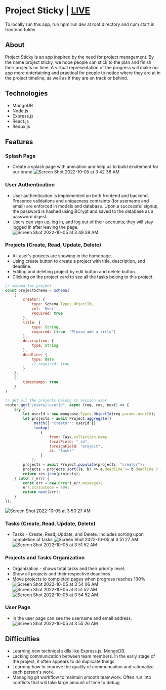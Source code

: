 # Project Sticky | [LIVE](https://project-sticky.herokuapp.com/)

To locally run this app, run npm run dev at root directory and npm start in frontend folder.

## About 
Project Sticky is an app inspired by the need for project management. By the name project sticky, we hope people can stick to the plan and finish their projects on time. A virtual representation of the progress will make our app more entertaining and practical for people to notice where they are at in the project timeline, as well as if they are on track or behind.

## Technologies
* MongoDB
* Node.js
* Express.js
* React.js
* Redux.js


## Features

### Splash Page
* Create a splash page with anmiation and help us to build excitement for our brand
![Screen Shot 2022-10-05 at 3 42 38 AM](https://user-images.githubusercontent.com/107185169/194043340-297f4bba-a887-4d2e-a33b-5f59f1433aff.png)

### User Authentication
* User authenticaiton is implemented on both frontend and backend. Presence validations and uniqueness contraints (for username and email) are enforced in models and database. Upon a successful signup, the password is hashed using BCrypt and saved to the database as a password digest.
* Users can sign up, log in, and log out of their accounts; they will stay logged in after leaving the page.
![Screen Shot 2022-10-05 at 3 49 38 AM](https://user-images.githubusercontent.com/107185169/194043497-56f9ec7c-9b36-4b3a-b3d7-37dd34ca0a31.png)

### Projects (Create, Read, Update, Delete)
* All user's porjects are showing in the homepage.
* Using create button to create a project with title, description, and deadline.
* Editing and deleting project by edit button and delete button.
* Clicking on the project card to see all the tasks belong to this project.
```javascript
// schema for project
const projectSchema = Schema(
    {
        creator: {
            type: Schema.Types.ObjectId,
            ref: 'User',
            required: true
        },
        title: {
            type: String,
            required: [true, 'Please add a title']
        },
        description: {
            type: String
        },
        deadline: {
            type: Date
            // required: true
        }
    },
    {
        timestamps: true
    }
)
```
```javascript
// get all the projects belong to session user
router.get("/users/:userId", async (req, res, next) => {
    try {
        let userId = new mongoose.Types.ObjectId(req.params.userId);
        let projects = await Project.aggregate()
            .match({ "creator": userId })
            .lookup(
                {
                    from: Task.collection.name,
                    localField: "_id",
                    foreignField: "project",
                    as: "tasks"
                }
            );
        projects = await Project.populate(projects, "creator");
        projects = projects.sort((a, b) => a.deadline >= b.deadline ? 1 : -1);
        return res.json(projects);
    } catch (_err) {
        const err = new Error(_err.message);
        err.statusCode = 404;
        return next(err);
    }
});
```
![Screen Shot 2022-10-05 at 3 50 27 AM](https://user-images.githubusercontent.com/107185169/194043635-531158c0-746c-442b-b09d-979979877ee7.png)

### Tasks (Create, Read, Update, Delete)
* Tasks - Create, Read, Update, and Delete. Includes sorting upon completion of tasks
![Screen Shot 2022-10-05 at 3 51 27 AM](https://user-images.githubusercontent.com/107185169/194043841-762a8536-e26e-4d51-9d57-398f68c3011f.png)
![Screen Shot 2022-10-05 at 3 51 52 AM](https://user-images.githubusercontent.com/107185169/194043884-a762ea86-8ade-49d2-bc13-52995b8c3360.png)

### Projects and Tasks Organization
* Organization - shows total tasks and their priority level.
* Show all projects and their respective deadlines.
* Move projects to completed pages when progress reaches 100%
![Screen Shot 2022-10-05 at 3 54 06 AM](https://user-images.githubusercontent.com/107185169/194044415-97ce27f0-2427-4434-9f13-d40066afc699.png)
![Screen Shot 2022-10-05 at 3 51 52 AM](https://user-images.githubusercontent.com/107185169/194044174-ed4b1274-b256-4689-b1a2-0bd4d5b72ad1.png)
![Screen Shot 2022-10-05 at 3 54 52 AM](https://user-images.githubusercontent.com/107185169/194044517-bda79fbb-4d7f-4bbb-b9d4-bff06ba96f7e.png)

### User Page
* In the user page can see the username and email address.
![Screen Shot 2022-10-05 at 3 55 26 AM](https://user-images.githubusercontent.com/107185169/194044595-b3ccf603-3335-46cf-a8f0-ca079c931ba7.png)



## Difficulties
* Learning new technical skills like Express.js, MongoDB.
* Lacking communication between team members. In the early stage of the project, it often appears to do duplicate things. 
* Learning how to improve the quality of communcaiton and rationalize each person's work.
* Managing git workflow to maintain smooth teamwork. Often run into conflicts that will take large amount of time to debug



